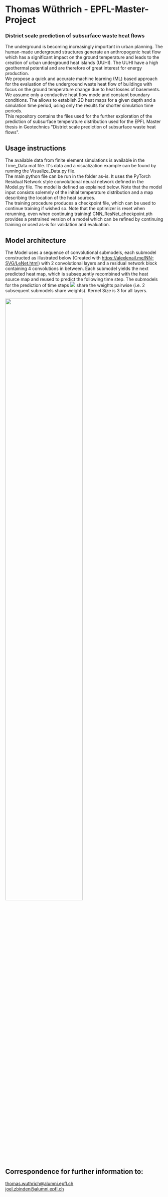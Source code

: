 # Thomas Wüthrich - EPFL-Master-Project
### District scale prediction of subsurface waste heat flows

The underground is becoming increasingly important in urban planning. The human-made underground structures generate an anthropogenic heat flow which has a significant impact on the ground temperature and leads to the creation of urban underground heat islands (UUHI). The UUHI have a high geothermal potential and are therefore of great interest for energy production. <br>
We propose a quick and accurate machine learning (ML) based approach for the evaluation of the underground waste heat flow of buildings with focus on the ground temperature change due to heat losses of basements. We assume only a conductive heat flow mode and constant boundary conditions. The allows to establish 2D heat maps for a given depth and a simulation time period, using only the results for shorter simulation time periods. 
<br>
This repository contains the files used for the further exploration of the prediction of subsurface temperature distribution used for the EPFL Master thesis in Geotechnics "District scale prediction of subsurface waste heat flows".

## Usage instructions
The available data from finite element simulations is available in the Time_Data.mat file. It's data and a visualization example can be found by running the Visualize_Data.py file. <br>
The main python file can be run in the folder as-is. It uses the PyTorch Residual Network style convolutional neural network defined in the Model.py file. The model is defined as explained below. Note that the model input consists solemnly of the initial temperature distribution and a map describing the location of the heat sources.<br>
The training procedure produces a checkpoint file, which can be used to continue training if wished so. Note that the optimizer is reset when rerunning, even when continuing training! CNN_ResNet_checkpoint.pth provides a pretrained version of a model which can be refined by continuing training or used as-is for validation and evaluation. 

## Model architecture
The Model uses a sequence of convolutional submodels, each submodel constructed as illustrated below (Created with https://alexlenail.me/NN-SVG/LeNet.html) with 2 convolutional layers and a residual network block containing 4 convolutions in between. Each submodel yields the next predicted heat map, which is subsequently recombined with the heat source map and reused to predict the following time step. The submodels for the prediction of time steps <img src="https://render.githubusercontent.com/render/math?math=t > 5"> share the weights pairwise (i.e. 2 subsequent submodels share weights). Kernel Size is 3 for all layers.<br><br>
<img src="https://github.com/Unundium/Thomas-Wuthrich---EPFL-Master-Project---District-scale-predictionof-subsurface-waste-heat-flows/blob/master/Submodel_architecture.png" align="center" width="70%">

## Correspondence for further information to:<br>
thomas.wuthrich@alumni.epfl.ch<br>
joel.zbinden@alumni.epfl.ch
